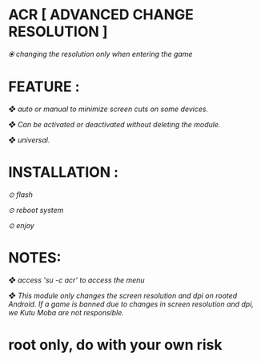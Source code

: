 # ACR [ ADVANCED CHANGE RESOLUTION ]

*⦿ changing the resolution only when entering the game*


# FEATURE :

*❖ auto or manual to minimize screen cuts on some devices.*

*❖ Can be activated or deactivated without deleting the module.*

*❖ universal.*


# INSTALLATION :

*⊙ flash*

*⊙ reboot system*

*⊙ enjoy*

# NOTES: 
*❖ access 'su -c acr' to access the menu*

*❖ This module only changes the screen resolution and dpi on rooted Android. If a game is banned due to changes in screen resolution and dpi, we Kutu Moba are not responsible.*


# root only, do with your own risk
